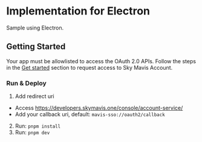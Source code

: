 # Implementation for Electron

Sample using Electron.

## Getting Started

Your app must be allowlisted to access the OAuth 2.0 APIs. Follow the steps in the [Get started](https://docs.skymavis.com/docs/sma-get-started#get-started) section to request access to Sky Mavis Account.

### Run & Deploy

1. Add redirect uri

- Access <https://developers.skymavis.one/console/account-service/>
- Add your callback uri, default: `mavis-sso://oauth2/callback`

2. Run: `pnpm install`
3. Run: `pnpm dev`
